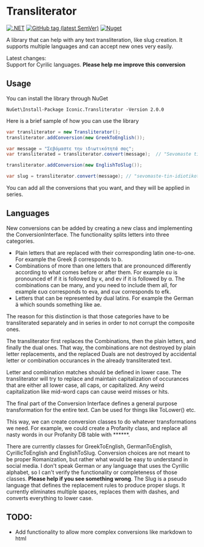 # Transliterator

[![.NET](https://github.com/kastaniotis/Iconic.Transliterator/actions/workflows/dotnet.yml/badge.svg)](https://github.com/kastaniotis/Iconic.Transliterator/actions/workflows/dotnet.yml) 
[![GitHub tag (latest SemVer)](https://img.shields.io/github/v/tag/kastaniotis/Iconic.Transliterator?color=%2331c854&label=Version%20&sort=semver)](https://github.com/kastaniotis/Iconic.Transliterator/releases) 
[![Nuget](https://img.shields.io/nuget/v/Iconic.Transliterator)](https://www.nuget.org/packages/Iconic.Transliterator/)

A library that can help with any text transliteration, like slug creation.
It supports multiple languages and can accept new ones very easily.

Latest changes:  
Support for Cyrilic languages. **Please help me improve this conversion**

## Usage

You can install the library through NuGet

```
NuGet\Install-Package Iconic.Transliterator -Version 2.0.0
```

Here is a brief sample of how you can use the library

``` c#
var transliterator = new Transliterator();
transliterator.addConversion(new GreekToEnglish());

var message = "Σεβόμαστε την ιδιωτικότητά σας";
var transliterated = transliterator.convert(message);  // "Sevomaste tin idiotikotita sas"

transliterator.addConversion(new EnglishToSlug());

var slug = transliterator.convert(message); // "sevomaste-tin-idiotikotita-sas"
```

You can add all the conversions that you want, and they will be applied in series.

## Languages

New conversions can be added by creating a new class and implementing the ConversionInterface.
The functionality splits letters into three categories.

- Plain letters that are replaced with their corresponding latin one-to-one. For example the Greek β corresponds to b.
- Combinations of more than one letters that are pronounced differently according to what comes before or after them. 
  For example ευ is pronounced ef if it is followed by κ, and ev if it is followed by α. The combinations can be many, and you
  need to include them all, for example ευα corresponds to eva, and ευκ corresponds to efk.
- Letters that can be represented by dual latins. For example the German ä which sounds something like ae.

The reason for this distinction is that those categories have to be transliterated separately and in series 
in order to not corrupt the composite ones.

The transliterator first replaces the Combinations, then the plain letters, and finally the dual ones. That way, the combinations
are not destroyed by plain letter replacements, and the replaced Duals are not destroyed by accidental letter or combination occurances
in the already transliterated text.

Letter and combination matches should be defined in lower case. The transliterator will try to replace and maintain capitalization
of occurances that are either all lower case, all caps, or capitalized. Any weird capitalization like mid-word caps can cause weird
misses or hits.

The final part of the Conversion Interface defines a general purpose transformation for the entire text. Can be used for things like ToLower() etc.

This way, we can create conversion classes to do whatever transformations we need.
For example, we could create a Profanity class, and replace all nasty words in our Profanity DB table with ******.

There are currently classes for GreekToEnglish, GermanToEnglish, CyrillicToEnglish and EnglishToSlug.
Conversion choices are not meant to be proper Romanization, but rather what would be easy to understand in social
media. 
I don't speak German or any language that uses the Cyrillic alphabet, so I can't verify the functionality or completeness of those classes. 
**Please help if you see something wrong**.
The Slug is a pseudo language that defines the replacement rules to produce proper slugs. It currently eliminates multiple spaces, replaces them with dashes, and converts everything to lower case.

## TODO:

- Add functionality to allow more complex conversions like markdown to html
